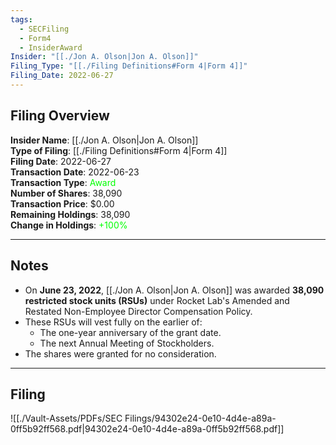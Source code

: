```yaml
---
tags:
  - SECFiling
  - Form4
  - InsiderAward
Insider: "[[./Jon A. Olson|Jon A. Olson]]"
Filing_Type: "[[./Filing Definitions#Form 4|Form 4]]"
Filing_Date: 2022-06-27
---
```


## Filing Overview

**Insider Name**: [[./Jon A. Olson|Jon A. Olson]]  
**Type of Filing**: [[./Filing Definitions#Form 4|Form 4]]  
**Filing Date**: 2022-06-27  
**Transaction Date**: 2022-06-23  
**Transaction Type**: <span style="color:lime">Award</span>  
**Number of Shares**: 38,090  
**Transaction Price**: $0.00  
**Remaining Holdings**: 38,090  
**Change in Holdings**: <span style="color:lime">+100%</span>  

---

## Notes

- On **June 23, 2022**, [[./Jon A. Olson|Jon A. Olson]] was awarded **38,090 restricted stock units (RSUs)** under Rocket Lab's Amended and Restated Non-Employee Director Compensation Policy.
- These RSUs will vest fully on the earlier of:
  - The one-year anniversary of the grant date.
  - The next Annual Meeting of Stockholders.
- The shares were granted for no consideration.

---

## Filing

![[./Vault-Assets/PDFs/SEC Filings/94302e24-0e10-4d4e-a89a-0ff5b92ff568.pdf|94302e24-0e10-4d4e-a89a-0ff5b92ff568.pdf]]
